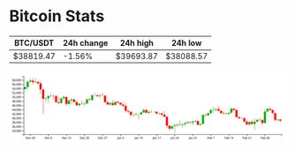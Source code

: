 # Bitcoin Stats

BTC/USDT|24h change|24h high|24h low|
|---|---|---|---|
|$38819.47|-1.56%|$39693.87|$38088.57|

<img src="./chart.svg">
